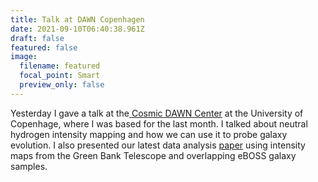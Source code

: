 ```yaml
---
title: Talk at DAWN Copenhagen
date: 2021-09-10T06:40:38.961Z
draft: false
featured: false
image:
  filename: featured
  focal_point: Smart
  preview_only: false
---
```

Yesterday I gave a talk at the[ Cosmic DAWN Center](https://dawn.nbi.ku.dk/) at the University of Copenhage, where I was based for the last month. I talked about neutral hydrogen intensity mapping and how we can use it to probe galaxy evolution. I also presented our latest data analysis [paper](https://arxiv.org/abs/2102.04946) using intensity maps from the Green Bank Telescope and overlapping eBOSS galaxy samples.